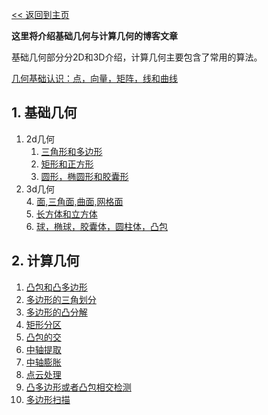 [<< 返回到主页](../index.md)

**这里将介绍基础几何与计算几何的博客文章**  

基础几何部分分2D和3D介绍，计算几何主要包含了常用的算法。  

[几何基础认识：点，向量，矩阵，线和曲线](base.md)   

## **1. 基础几何**  

1. 2d几何  
    1. [三角形和多边形](2d/2d_polygon.md)  
    2. [矩形和正方形](2d/2d_rectangle.md)  
    3. [圆形，椭圆形和胶囊形](2d/2d_circle.md)  
2. 3d几何  
    4. [面,三角面,曲面,网格面](3d/3d_plane.md)  
    5. [长方体和立方体](3d/3d_cube.md)  
    6. [球，椭球，胶囊体，圆柱体，凸包](3d/3d_volume.md)  

## **2. 计算几何**  

1. [凸包和凸多边形](cg/convex_hull.md)    
2. [多边形的三角划分](cg/polygon_triangular.md)    
3. [多边形的凸分解](cg/polygon_convex.md)    
4. [矩形分区](cg/rectangle_partition.md)    
5. [凸包的交](cg/convex_intersect.md)    
6. [中轴提取](cg/center_axis_deflate.md)    
7. [中轴膨胀](cg/center_axis_inflate.md)    
8. [点云处理](cg/point_cloud.md)    
9. [凸多边形或者凸包相交检测](cg/gjk_epa.md)  
10. [多边形扫描](cg/polygon_raster.md)   
